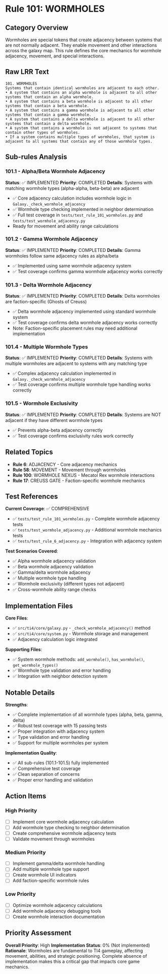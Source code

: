 # Rule 101: WORMHOLES

## Category Overview
Wormholes are special tokens that create adjacency between systems that are not normally adjacent. They enable movement and other interactions across the galaxy map. This rule defines the core mechanics for wormhole adjacency, movement, and special interactions.

## Raw LRR Text
```
101. WORMHOLES
Systems that contain identical wormholes are adjacent to each other.
• A system that contains an alpha wormhole is adjacent to all other systems that contain an alpha wormhole.
• A system that contains a beta wormhole is adjacent to all other systems that contain a beta wormhole.
• A system that contains a gamma wormhole is adjacent to all other systems that contain a gamma wormhole.
• A system that contains a delta wormhole is adjacent to all other systems that contain a delta wormhole.
• A system that contains a wormhole is not adjacent to systems that contain other types of wormholes.
• If a system contains multiple types of wormholes, that system is adjacent to all systems that contain any of those wormhole types.
```

## Sub-rules Analysis

### 101.1 - Alpha/Beta Wormhole Adjacency
**Status**: ✅ IMPLEMENTED
**Priority**: COMPLETED
**Details**: Systems with matching wormhole types (alpha-alpha, beta-beta) are adjacent
- ✅ Core adjacency calculation includes wormhole logic in `Galaxy._check_wormhole_adjacency`
- ✅ Wormhole type checking implemented in neighbor determination
- ✅ Full test coverage in `tests/test_rule_101_wormholes.py` and `tests/test_wormhole_adjacency.py`
- Ready for movement and ability range calculations

### 101.2 - Gamma Wormhole Adjacency
**Status**: ✅ IMPLEMENTED
**Priority**: COMPLETED
**Details**: Gamma wormholes follow same adjacency rules as alpha/beta
- ✅ Implemented using same wormhole adjacency system
- ✅ Test coverage confirms gamma wormhole adjacency works correctly

### 101.3 - Delta Wormhole Adjacency
**Status**: ✅ IMPLEMENTED
**Priority**: COMPLETED
**Details**: Delta wormholes are faction-specific (Ghosts of Creuss)
- ✅ Delta wormhole adjacency implemented using standard wormhole system
- ✅ Test coverage confirms delta wormhole adjacency works correctly
- Note: Faction-specific placement rules may need additional implementation

### 101.4 - Multiple Wormhole Types
**Status**: ✅ IMPLEMENTED
**Priority**: COMPLETED
**Details**: Systems with multiple wormholes are adjacent to systems with any matching type
- ✅ Complex adjacency calculation implemented in `Galaxy._check_wormhole_adjacency`
- ✅ Test coverage confirms multiple wormhole type handling works correctly

### 101.5 - Wormhole Exclusivity
**Status**: ✅ IMPLEMENTED
**Priority**: COMPLETED
**Details**: Systems are NOT adjacent if they have different wormhole types
- ✅ Prevents alpha-beta adjacency correctly
- ✅ Test coverage confirms exclusivity rules work correctly

## Related Topics
- **Rule 6**: ADJACENCY - Core adjacency mechanics
- **Rule 58**: MOVEMENT - Movement through wormholes
- **Rule 100**: WORMHOLE NEXUS - Mecatol Rex wormhole interactions
- **Rule 17**: CREUSS GATE - Faction-specific wormhole mechanics

## Test References
**Current Coverage**: ✅ COMPREHENSIVE
- ✅ `tests/test_rule_101_wormholes.py` - Complete wormhole adjacency tests
- ✅ `tests/test_wormhole_adjacency.py` - Additional wormhole mechanics tests
- ✅ `tests/test_rule_6_adjacency.py` - Integration with adjacency system

**Test Scenarios Covered**:
- ✅ Alpha wormhole adjacency validation
- ✅ Beta wormhole adjacency validation
- ✅ Gamma/delta wormhole adjacency
- ✅ Multiple wormhole type handling
- ✅ Wormhole exclusivity (different types not adjacent)
- ✅ Cross-wormhole ability range checks

## Implementation Files
**Core Files**:
- ✅ `src/ti4/core/galaxy.py` - `_check_wormhole_adjacency()` method
- ✅ `src/ti4/core/system.py` - Wormhole storage and management
- ✅ Adjacency calculation logic integrated

**Supporting Files**:
- ✅ System wormhole methods: `add_wormhole()`, `has_wormhole()`, `get_wormhole_types()`
- ✅ Wormhole type validation and error handling
- ✅ Integration with neighbor detection system

## Notable Details
**Strengths**:
- ✅ Complete implementation of all wormhole types (alpha, beta, gamma, delta)
- ✅ Robust test coverage with 15 passing tests
- ✅ Proper integration with adjacency system
- ✅ Type validation and error handling
- ✅ Support for multiple wormholes per system

**Implementation Quality**:
- ✅ All sub-rules (101.1-101.5) fully implemented
- ✅ Comprehensive test coverage
- ✅ Clean separation of concerns
- ✅ Proper error handling and validation

## Action Items

### High Priority
- [ ] Implement core wormhole adjacency calculation
- [ ] Add wormhole type checking to neighbor determination
- [ ] Create comprehensive wormhole adjacency tests
- [ ] Validate movement through wormholes

### Medium Priority
- [ ] Implement gamma/delta wormhole handling
- [ ] Add multiple wormhole type support
- [ ] Create wormhole UI indicators
- [ ] Add faction-specific wormhole rules

### Low Priority
- [ ] Optimize wormhole adjacency calculations
- [ ] Add wormhole adjacency debugging tools
- [ ] Create wormhole interaction documentation

## Priority Assessment
**Overall Priority**: High
**Implementation Status**: 0% (Not implemented)
**Rationale**: Wormholes are fundamental to TI4 gameplay, affecting movement, abilities, and strategic positioning. Complete absence of implementation makes this a critical gap that impacts core game mechanics.
